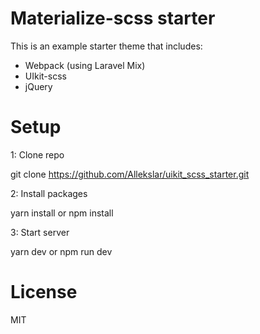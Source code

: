 # Materialize-scss starter
This is an example starter theme that includes:

- Webpack (using Laravel Mix)
- UIkit-scss
- jQuery

# Setup

1: Clone repo 

   git clone https://github.com/Allekslar/uikit_scss_starter.git

2: Install packages

  yarn install or npm install

3: Start server

   yarn dev or  npm run dev



# License
MIT
